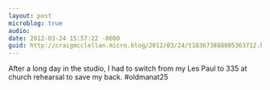 ```yaml
---
layout: post
microblog: true
audio: 
date: 2012-03-24 15:57:22 -0600
guid: http://craigmcclellan.micro.blog/2012/03/24/t183673888805363712.html
---
```

After a long day in the studio, I had to switch from my Les Paul to 335 at church rehearsal to save my back. #oldmanat25
